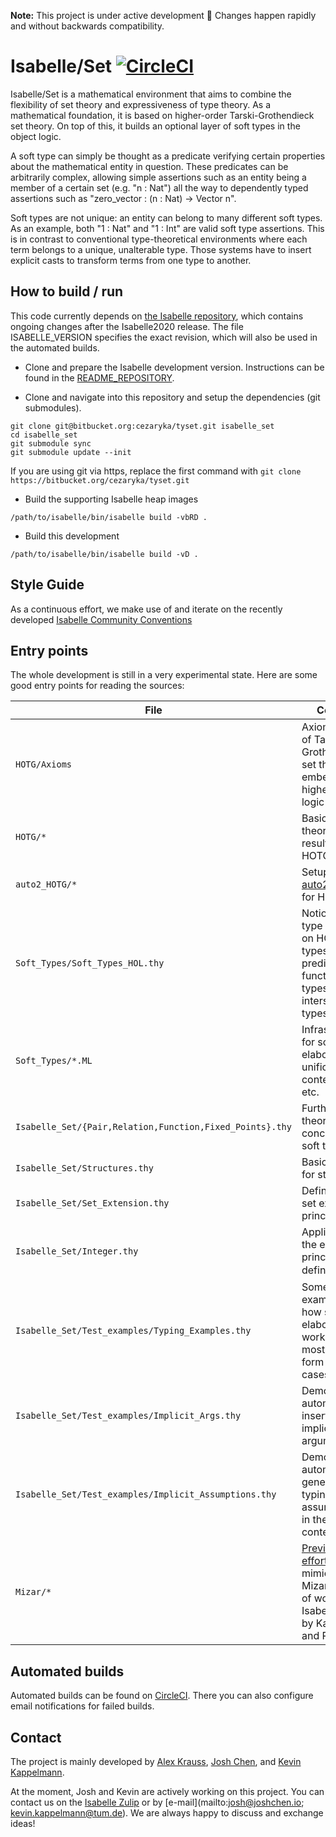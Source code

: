 **Note:** This project is under active development 🚧 Changes happen rapidly and without backwards compatibility.

# Isabelle/Set [![CircleCI](https://circleci.com/bb/cezaryka/tyset.svg?style=svg&circle-token=2fc0576de43f1f1852e8500afc862e43da2ee1e5)](https://circleci.com/bb/cezaryka/tyset)

Isabelle/Set is a mathematical environment that aims to combine the flexibility of set theory and expressiveness of type theory.
As a mathematical foundation, it is based on higher-order Tarski-Grothendieck set theory.
On top of this, it builds an optional layer of soft types in the object logic.

A soft type can simply be thought as a predicate verifying certain properties about the mathematical entity in question.
These predicates can be arbitrarily complex, allowing simple assertions such as an entity being a member of a certain set (e.g. "n : Nat")
all the way to dependently typed assertions such as "zero\_vector : (n : Nat) -> Vector n".

Soft types are not unique: an entity can belong to many different soft types.
As an example, both "1 : Nat" and "1 : Int" are valid soft type assertions.
This is in contrast to conventional type-theoretical environments where each term belongs to a unique, unalterable type.
Those systems have to insert explicit casts to transform terms from one type to another.

## How to build / run

This code currently depends on [the Isabelle repository](https://isabelle.in.tum.de/repos/isabelle),
which contains ongoing changes after the Isabelle2020 release.
The file ISABELLE_VERSION specifies the exact revision, which
will also be used in the automated builds.

* Clone and prepare the Isabelle development version.
Instructions can be found in the [README_REPOSITORY](https://isabelle.in.tum.de/repos/isabelle/file/tip/README_REPOSITORY).

* Clone and navigate into this repository and setup the dependencies (git submodules).

```
git clone git@bitbucket.org:cezaryka/tyset.git isabelle_set
cd isabelle_set
git submodule sync
git submodule update --init
```
If you are using git via https, replace the first command with `git clone https://bitbucket.org/cezaryka/tyset.git` 

* Build the supporting Isabelle heap images
```
/path/to/isabelle/bin/isabelle build -vbRD .
```
* Build this development
```
/path/to/isabelle/bin/isabelle build -vD .
```

## Style Guide

As a continuous effort, we make use of and iterate on the recently developed [Isabelle Community Conventions](https://isabelle.systems/conventions/)

## Entry points

The whole development is still in a very experimental state.
Here are some good entry points for reading the sources:

File | Content 
-----|--------
`HOTG/Axioms` | Axiomatisation of Tarski-Grothendieck set theory embedded in higher-order logic (HOTG).
`HOTG/*` | Basic set-theoretic results using HOTG.
`auto2_HOTG/*` | Setup of the [auto2](https://github.com/bzhan/auto2) prover for HOTG.
`Soft_Types/Soft_Types_HOL.thy` | Notion of soft type (based on HOL), types as predicates, function types, intersection types, etc.
`Soft_Types/*.ML` | Infrastructure for soft types: elaboration, unification, context data, etc.
`Isabelle_Set/{Pair,Relation,Function,Fixed_Points}.thy` | Further set-theoretic concepts with soft types
`Isabelle_Set/Structures.thy` | Basic syntax for structures
`Isabelle_Set/Set_Extension.thy` | Definitional set extension principle
`Isabelle_Set/Integer.thy` | Application of the extension principle to define ℤ ⊇ ℕ
`Isabelle_Set/Test_examples/Typing_Examples.thy` | Some examples of how soft type elaboration works, but mostly in the form of test cases.
`Isabelle_Set/Test_examples/Implicit_Args.thy` | Demonstrates automatic insertion of implicit arguments
`Isabelle_Set/Test_examples/Implicit_Assumptions.thy` | Demonstrates automatic generation of typing assumptions in the proof context.
`Mizar/*` | [Previous efforts](https://link.springer.com/content/pdf/10.1007/s10817-018-9479-z.pdf) in mimicking Mizar's style of working in Isabelle/HOL by Kaliszyk and Pak.

## Automated builds

Automated builds can be found on [CircleCI](https://circleci.com/bb/cezaryka/tyset).
There you can also configure email notifications for failed builds.

## Contact

The project is mainly developed by [Alex Krauss](https://www21.in.tum.de/~krauss/),
[Josh Chen](https://joshchen.io/), and [Kevin Kappelmann](https://www21.in.tum.de/~kappelmk/).

At the moment, Josh and Kevin are actively working on this project.
You can contact us on the [Isabelle Zulip](https://isabelle.zulipchat.com/) or by [e-mail](mailto:josh@joshchen.io; kevin.kappelmann@tum.de).
We are always happy to discuss and exchange ideas!

